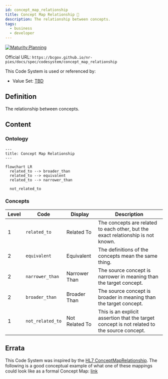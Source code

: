 ```yaml
---
id: concept_map_relationship
title: Concept Map Relationship 🚧
description: The relationship between concepts.
tags:
  - business
  - developer
---
```


[![Maturity:Planning](https://img.shields.io/badge/Maturity-Planning-orange)](/docs/spec#maturity)

Official URL: `https://bcgov.github.io/nr-pies/docs/spec/codesystem/concept_map_relationship`

This Code System is used or referenced by:

- Value Set: [TBD](.)

## Definition

The relationship between concepts.

## Content

### Ontology

```mermaid
---
title: Concept Map Relationship
---

flowchart LR
  related_to --> broader_than
  related_to --> equivalent
  related_to --> narrower_than

  not_related_to
```

### Concepts

| Level | Code             | Display        | Description                                                                                 |
| ----- | ---------------- | -------------- | ------------------------------------------------------------------------------------------- |
| 1     | `related_to`     | Related To     | The concepts are related to each other, but the exact relationship is not known.            |
| 2     | `equivalent`     | Equivalent     | The definitions of the concepts mean the same thing.                                        |
| 2     | `narrower_than`  | Narrower Than  | The source concept is narrower in meaning than the target concept.                          |
| 2     | `broader_than`   | Broader Than   | The source concept is broader in meaning than the target concept.                           |
| 1     | `not_related_to` | Not Related To | This is an explicit assertion that the target concept is not related to the source concept. |

## Errata

This Code System was inspired by the
[HL7 ConceptMapRelationship](https://hl7.org/fhir/codesystem-concept-map-relationship.html). The following is a good
conceptual example of what one of these mappings could look like as a formal Concept Map:
[link](https://fhir-drills.github.io/conceptmap.html#cm-sample-data-mapping)
